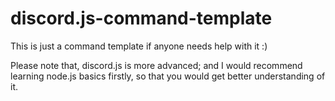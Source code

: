 # discord.js-command-template
This is just a command template if anyone needs help with it :)


Please note that, discord.js is more advanced; and I would recommend learning node.js basics firstly, so that you would get better understanding of it.
